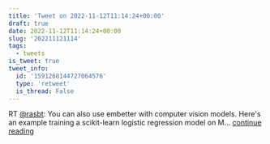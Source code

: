 ```yaml
---
title: 'Tweet on 2022-11-12T11:14:24+00:00'
draft: true
date: 2022-11-12T11:14:24+00:00
slug: '202211121114'
tags:
  - tweets
is_tweet: true
tweet_info:
  id: '1591268144727064576'
  type: 'retweet'
  is_thread: False
---
```




RT [@rasbt](https://x.com/rasbt): You can also use embetter with computer vision models. 
Here's an example training a scikit-learn logistic regression model on M… [continue reading](https://x.com/sytelus/status/1591268144727064576)
